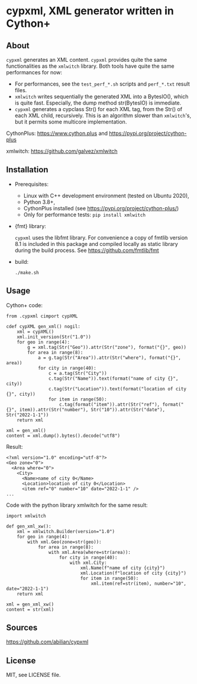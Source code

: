 # cypxml, XML generator written in Cython+

## About

`cypxml` generates an XML content. `cypxml` provides quite the same functionalities
as the `xmlwitch` library. Both tools have quite the same performances for now:
  - For performances, see the `test_perf_*.sh` scripts and `perf_*.txt` result files.
  - `xmlwitch` writes sequentially the generated XML into a BytesIO(), which
      is quite fast. Especially, the dump method str(BytesIO) is immediate.
  - `cypxml` generates a cypclass Str() for each XML tag, from the Str() of each XML
    child, recursively. This is an algorithm slower than `xmlwitch`'s, but it permits
    some multicore implementation.

CythonPlus: https://www.cython.plus and https://pypi.org/project/cython-plus

xmlwitch: https://github.com/galvez/xmlwitch


## Installation

- Prerequisites:
    - Linux with C++ development environment (tested on Ubuntu 2020),
    - Python 3.8+,
    - CythonPlus installed (see https://pypi.org/project/cython-plus/)
    - Only for performance tests: `pip install xmlwitch`

- {fmt} library:

    `cypxml` uses the libfmt library. For convenience a copy of fmtlib version 8.1
    is included in this package and compiled locally as static library during the build
    process.
    See https://github.com/fmtlib/fmt

- build:

    `./make.sh`


## Usage

Cython+ code:

    from .cypxml cimport cypXML

    cdef cypXML gen_xml() nogil:
        xml = cypXML()
        xml.init_version(Str("1.0"))
        for geo in range(4):
            g = xml.tag(Str("Geo")).attr(Str("zone"), format("{}", geo))
            for area in range(8):
                a = g.tag(Str("Area")).attr(Str("where"), format("{}", area))
                for city in range(40):
                    c = a.tag(Str("City"))
                    c.tag(Str("Name")).text(format("name of city {}", city))
                    c.tag(Str("Location")).text(format("location of city {}", city))
                    for item in range(50):
                        c.tag(format("item")).attr(Str("ref"), format("{}", item)).attr(Str("number"), Str("10")).attr(Str("date"), Str("2022-1-1"))
        return xml

    xml = gen_xml()
    content = xml.dump().bytes().decode("utf8")


Result:

    <?xml version="1.0" encoding="utf-8"?>
    <Geo zone="0">
      <Area where="0">
        <City>
          <Name>name of city 0</Name>
          <Location>location of city 0</Location>
          <item ref="0" number="10" date="2022-1-1" />
    ...


Code with the python library xmlwitch for the same result:

    import xmlwitch

    def gen_xml_xw():
        xml = xmlwitch.Builder(version="1.0")
        for geo in range(4):
            with xml.Geo(zone=str(geo)):
                for area in range(8):
                    with xml.Area(where=str(area)):
                        for city in range(40):
                            with xml.City:
                                xml.Name(f"name of city {city}")
                                xml.Location(f"location of city {city}")
                                for item in range(50):
                                    xml.item(ref=str(item), number="10", date="2022-1-1")
        return xml

    xml = gen_xml_xw()
    content = str(xml)


## Sources

https://github.com/abilian/cypxml


## License

MIT, see LICENSE file.

